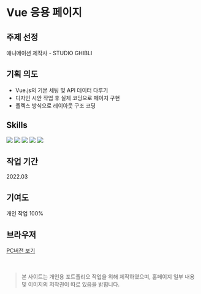 # Vue 응용 페이지 

## 주제 선정
애니메이션 제작사 - STUDIO GHIBLI

## 기획 의도
- Vue.js의 기본 세팅 및 API 데이터 다루기
- 디자인 시안 작업 후 실제 코딩으로 페이지 구현
- 플렉스 방식으로 레이아웃 구조 코딩


## Skills
<div style="align: left;">
  <img src="https://img.shields.io/badge/HTML5-E34F26?style=flat-square&logo=HTML5&logoColor=white">
  <img src="https://img.shields.io/badge/CSS3-1572B6?style=flat-square&logo=CSS3&logoColor=white">
  <img src="https://img.shields.io/badge/Javascript-F7DF1E?style=flat-square&logo=Javascript&logoColor=white">
  <img src="https://img.shields.io/badge/Vue-4FC08D?style=flat-square&logo=vuedotjs&logoColor=white">
  <img src="https://img.shields.io/badge/Adobe XD-FF61F6?style=flat-square&logo=Adobe XD&logoColor=white"/>
  
## 작업 기간
2022.03

## 기여도
개인 작업 100%

## 브라우저
[PC버전 보기](http://eunbij.github.io/pf_vueghibli)
<br><br><br>

> 본 사이트는 개인용 포트폴리오 작업을 위해 제작하였으며, 홈페이지 일부 내용 및 이미지의 저작권이 따로 있음을 밝힙니다.

